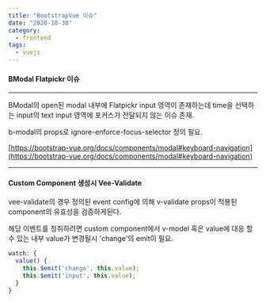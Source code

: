 ```yaml
---
title: "BootstrapVue 이슈"
date: "2020-10-30"
category:
  - frontend
tags:
  - vuejs
---
```


#### BModal Flatpickr 이슈
---
BModal의 open된 modal 내부에 Flatpickr input 영역이 존재하는데
time을 선택하는 input의 text input 영역에 포커스가 전달되지 않는 이슈 존재.

b-modal의 props로 ignore-enforce-focus-selector 정의 필요.

[https://bootstrap-vue.org/docs/components/modal#keyboard-navigation](https://bootstrap-vue.org/docs/components/modal#keyboard-navigation)

---

#### Custom Component 생성시 Vee-Validate
vee-validate의 경우 정의된 event config에 의해 v-validate props이 적용된 component의
유효성을 검증하게된다.

해당 이벤트를 청취하려면 custom component에서 v-model 혹은 value에 대응 할 수 있는 내부 value가
변경될시 'change'의 emit이 필요.

```js
watch: {
  value() {
    this.$emit('change', this.value);
	this.$emit('input', this.value);
  }
}
```